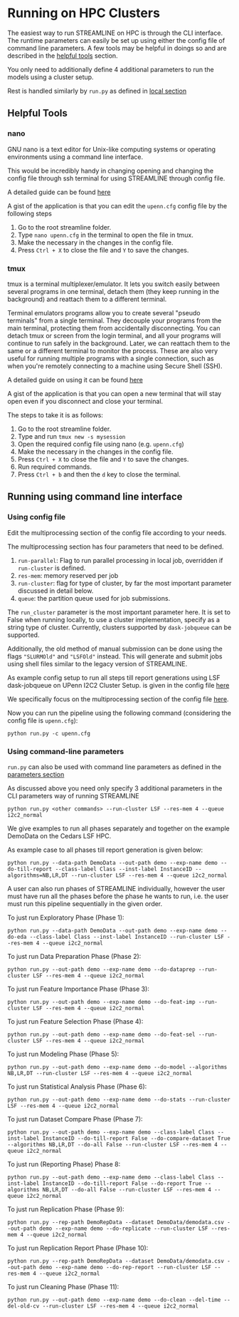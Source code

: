 # Running on HPC Clusters

The easiest way to run STREAMLINE on HPC is through the CLI interface.
The runtime parameters can easily be set up using either the config file 
of command line parameters. A few tools may be helpful in doings so and are described in
the [helpful tools](#helpful-tools) section.

You only need to additionally define 4 additional parameters to run the models
using a cluster setup.

Rest is handled similarly by `run.py` as defined in [local section](local.md#running-on-cli)

## Helpful Tools

### nano
GNU nano is a text editor for Unix-like computing 
systems or operating environments using a command line interface. 

This would be incredibly handy in changing opening and changing the config file through ssh terminal
for using STREAMLINE through config file.

A detailed guide can be found [here](https://www.hostinger.com/tutorials/how-to-install-and-use-nano-text-editor)

A gist of the application is that you can edit the `upenn.cfg` config file by the following steps
1. Go to the root streamline folder.
2. Type `nano upenn.cfg` in the terminal to open the file in tmux.
3. Make the necessary in the changes in the config file.
4. Press `Ctrl + X` to close the file and `Y` to save the changes.


### tmux
tmux is a terminal multiplexer/emulator. It lets you switch easily between several programs in one terminal, 
detach them (they keep running in the background) and reattach them to a different terminal. 

Terminal emulators programs allow you to create several "pseudo terminals" from a single terminal.
They decouple your programs from the main terminal, 
protecting them from accidentally disconnecting. 
You can detach tmux or screen from the login terminal, 
and all your programs will continue to run safely in the background. 
Later, we can reattach them to the same or a different terminal to 
monitor the process. These are also very useful for running multiple programs with a single connection, 
such as when you're remotely connecting to a machine using Secure Shell (SSH).

A detailed guide on using it can be found [here](https://www.redhat.com/sysadmin/introduction-tmux-linux)

A gist of the application is that you can open a new terminal 
that will stay open even if you disconnect and close your terminal.

The steps to take it is as follows:
1. Go to the root streamline folder.
2. Type and run `tmux new -s mysession`
3. Open the required config file using nano (e.g. `upenn.cfg`) 
4. Make the necessary in the changes in the config file.
5. Press `Ctrl + X` to close the file and `Y` to save the changes.
6. Run required commands.
7. Press `Ctrl + b` and then the `d` key to close the terminal.



## Running using command line interface

### Using config file

Edit the multiprocessing section of the config file according to your needs.

The multiprocessing section has four parameters that need to be defined.
1. `run-parallel`: Flag to run parallel processing in local job, overridden if `run-cluster` is defined. 
2. `res-mem`: memory reserved per job
3. `run-cluster`: flag for type of cluster, by far the most important parameter discussed in detail below.
4. `queue`: the partition queue used for job submissions.

The `run_cluster` parameter is the most important parameter here.
It is set to False when running locally, to use a cluster implementation, specify as a 
string type of cluster. Currently, clusters supported by `dask-jobqueue` can be supported.

Additionally, the old method of manual submission can be done using the flags
`"SLURMOld"` and `"LSFOld"` instead. This will generate and submit jobs using shell files 
similar to the legacy version of STREAMLINE.

As example config setup to run all steps till report generations using LSF dask-jobqueue on UPenn I2C2 Cluster Setup.
is given in the config 
file [here](https://github.com/UrbsLab/STREAMLINE/blob/dev/upenn.cfg)

We specifically focus on the multiprocessing section of the 
config file 
[here](https://github.com/UrbsLab/STREAMLINE/blob/39b8acdf52607582599eb32a83b2fcd877b22466/upenn.cfg#L9-L12).


Now you can run the pipeline using the following command (considering the config file is `upenn.cfg`): 
```
python run.py -c upenn.cfg
```


### Using command-line parameters

`run.py` can also be used with command line parameters 
as defined in the [parameters section](parameters.md)

As discussed above you need only specify 3 additional parameters in the 
CLI parameters way of running STREAMLINE

```
python run.py <other commands> --run-cluster LSF --res-mem 4 --queue i2c2_normal
```

We give examples to run all phases separately and together 
on the example DemoData on the Cedars LSF HPC.

As example case to all phases till report generation is given below:

```
python run.py --data-path DemoData --out-path demo --exp-name demo --do-till-report --class-label Class --inst-label InstanceID --algorithms=NB,LR,DT --run-cluster LSF --res-mem 4 --queue i2c2_normal
```

A user can also run phases of STREAMLINE individually, 
however the user must have run all the phases before the phase he wants to run, i.e. the user must run this
pipeline sequentially in the given order.

To just run Exploratory Phase (Phase 1):
```
python run.py --data-path DemoData --out-path demo --exp-name demo --do-eda --class-label Class --inst-label InstanceID --run-cluster LSF --res-mem 4 --queue i2c2_normal
```

To just run Data Preparation Phase (Phase 2):
```
python run.py --out-path demo --exp-name demo --do-dataprep --run-cluster LSF --res-mem 4 --queue i2c2_normal
```


To just run Feature Importance Phase (Phase 3):
```
python run.py --out-path demo --exp-name demo --do-feat-imp --run-cluster LSF --res-mem 4 --queue i2c2_normal
```

To just run Feature Selection Phase (Phase 4):
```
python run.py --out-path demo --exp-name demo --do-feat-sel --run-cluster LSF --res-mem 4 --queue i2c2_normal
```

To just run Modeling Phase (Phase 5):
```
python run.py --out-path demo --exp-name demo --do-model --algorithms NB,LR,DT --run-cluster LSF --res-mem 4 --queue i2c2_normal
```

To just run Statistical Analysis Phase (Phase 6):
```
python run.py --out-path demo --exp-name demo --do-stats --run-cluster LSF --res-mem 4 --queue i2c2_normal
```

To just run Dataset Compare Phase (Phase 7):
```
python run.py --out-path demo --exp-name demo --class-label Class --inst-label InstanceID --do-till-report False --do-compare-dataset True --algorithms NB,LR,DT --do-all False --run-cluster LSF --res-mem 4 --queue i2c2_normal
```

To just run (Reporting Phase) Phase 8:
```
python run.py --out-path demo --exp-name demo --class-label Class --inst-label InstanceID --do-till-report False --do-report True --algorithms NB,LR,DT --do-all False --run-cluster LSF --res-mem 4 --queue i2c2_normal
```


To just run Replication Phase (Phase 9):
```
python run.py --rep-path DemoRepData --dataset DemoData/demodata.csv --out-path demo --exp-name demo --do-replicate --run-cluster LSF --res-mem 4 --queue i2c2_normal
```

To just run Replication Report Phase (Phase 10):
```
python run.py --rep-path DemoRepData --dataset DemoData/demodata.csv --out-path demo --exp-name demo --do-rep-report --run-cluster LSF --res-mem 4 --queue i2c2_normal
```

To just run Cleaning Phase (Phase 11):
```
python run.py --out-path demo --exp-name demo --do-clean --del-time --del-old-cv --run-cluster LSF --res-mem 4 --queue i2c2_normal
```
